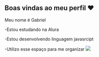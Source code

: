 ## Boas vindas ao meu perfil ❤️

Meu nome é Gabriel

-Estou estudando na Alura

-Estou desenvolvendo linguagem javasrcipt

-Utilizo esse espaço para me organizar
![](https://tenor.com/pt-BR/view/umm-gif-11714145596342171098)
